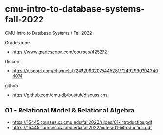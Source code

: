 # cmu-intro-to-database-systems-fall-2022
CMU Intro to Database Systems / Fall 2022

Gradescope
- https://www.gradescope.com/courses/425272

Discord
- https://discord.com/channels/724929902075445281/724929902943404074

github
- https://github.com/cmu-db/bustub/discussions

## 01 - Relational Model & Relational Algebra
- https://15445.courses.cs.cmu.edu/fall2022/slides/01-introduction.pdf
- https://15445.courses.cs.cmu.edu/fall2022/notes/01-introduction.pdf
